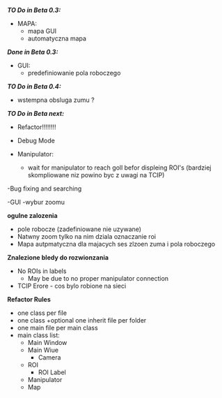 ***TO Do in Beta 0.3:***

- MAPA:
    - mapa GUI
    - automatyczna mapa

***Done in Beta 0.3:***

- GUI:
    - predefiniowanie pola roboczego

***TO Do in Beta 0.4:***

- wstempna obsluga zumu ?

***TO Do in Beta next:***

- Refactor!!!!!!!!

- Debug Mode

- Manipulator:
    - wait for manipulator to reach goll befor displeing ROI's (bardziej skompliowane niz powino byc z uwagi na TCIP)

-Bug fixing and searching

-GUI
  -wybur zoomu

**ogulne zalozenia**

- pole robocze (zadefiniowane nie uzywane)
- Natwny zoom tylko na nim dziala oznaczanie roi
- Mapa autpmatyczna dla majacych ses zlzoen zuma i pola roboczego

**Znalezione bledy do rozwionzania**

- No ROIs in labels
  - May be due to no proper manipulator connection
- TCIP Erore - cos bylo robione na sieci


**Refactor Rules**
- one class per file
- one class +optional one inherit file per folder
- one main file per main class
- main class list:
  - Main Window
  - Main Wiue
    - Camera
  - ROI
    - ROI Label
  - Manipulator
  - Map